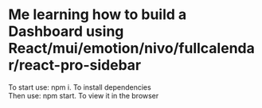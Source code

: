 # Me learning how to build a Dashboard using React/mui/emotion/nivo/fullcalendar/react-pro-sidebar

To start use: npm i. To install dependencies  
Then use: npm start. To view it in the browser
